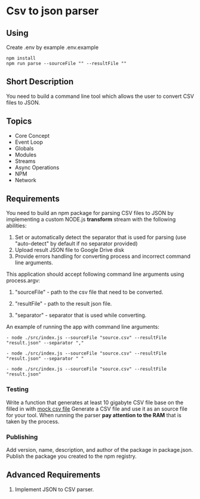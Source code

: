 # Csv to json parser

## Using

Create .env by example .env.example

```console
npm install
npm run parse --sourceFile "" --resultFile ""
```

## Short Description

You need to build a command line tool which allows the user to convert CSV files to JSON.

## Topics

- Core Concept
- Event Loop
- Globals
- Modules
- Streams
- Async Operations
- NPM
- Network

## Requirements

You need to build an npm package for parsing CSV files to JSON by implementing a custom NODE.js **transform** stream with the following abilities:

1. Set or automatically detect the separator that is used for parsing (use "auto-detect" by default if no separator provided)
2. Upload result JSON file to Google Drive disk
3. Provide errors handling for converting process and incorrect command line arguments.

This application should accept following command line arguments using process.argv:

1. "sourceFile" - path to the csv file that need to be converted.

2. "resultFile" - path to the result json file.

3. "separator" - separator that is used while converting.

An example of running the app with command line arguments:

    - node ./src/index.js --sourceFile "source.csv" --resultFile "result.json" --separator ","

    - node ./src/index.js --sourceFile "source.csv" --resultFile "result.json" --separator " "

    - node ./src/index.js --sourceFile "source.csv" --resultFile "result.json"

### Testing

Write a function that generates at least 10 gigabyte CSV file base on the filled in with [mock csv file](assets/test.csv)
Generate a CSV file and use it as an source file for your tool. When running the parser **pay attention to the RAM** that is taken by the process.

### Publishing

Add version, name, description, and author of the package in package.json. Publish the package you created to the npm registry.

## Advanced Requirements

1. Implement JSON to CSV parser.
